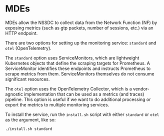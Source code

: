 # MDEs
MDEs allow the NSSDC to collect data from the Network Function (NF) by exposing metrics (such as gtp packets, number of sessions, etc.) via an HTTP endpoint. 

There are two options for setting up the monitoring service: `standard` and `otel` (OpenTelemetry).

The `standard` option uses ServiceMonitors, which are lightweight Kubernetes objects that define the scraping targets for Prometheus. A ServiceMonitor identifies these endpoints and instructs Prometheus to scrape metrics from them. ServiceMonitors themselves do not consume significant resources.

The `otel` option uses the OpenTelemetry Collector, which is a vendor-agnostic implementation that can be used as a metrics (and traces) pipeline. 
This option is useful if we want to do additional processing or export the metrics to multiple monitoring services.

To install the service, run the `install.sh` script with either `standard` or `otel` as the argument, like so:

```bash
./install.sh standard
```